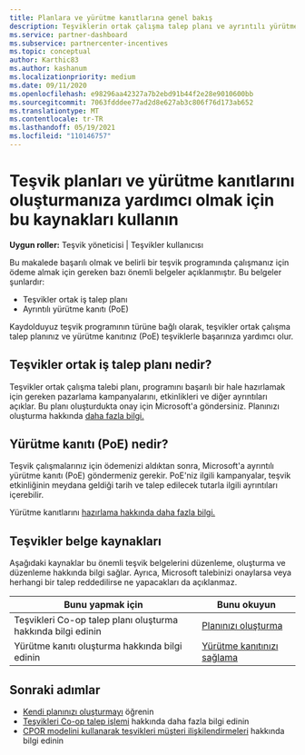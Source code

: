 ```yaml
---
title: Planlara ve yürütme kanıtlarına genel bakış
description: Teşviklerin ortak çalışma talep planı ve ayrıntılı yürütme kanıtı (PoE) dahil olmak üzere teşvikler için gereken önemli belgeler hakkında bilgi edinmek.
ms.service: partner-dashboard
ms.subservice: partnercenter-incentives
ms.topic: conceptual
author: Karthic83
ms.author: kashanum
ms.localizationpriority: medium
ms.date: 09/11/2020
ms.openlocfilehash: e98296aa42327a7b2ebd91b44f2e28e9010600bb
ms.sourcegitcommit: 7063fdddee77ad2d8e627ab3c806f76d173ab652
ms.translationtype: MT
ms.contentlocale: tr-TR
ms.lasthandoff: 05/19/2021
ms.locfileid: "110146757"
---
```

# <a name="use-these-resources-to-help-you-create-incentives-plans-and-proofs-of-execution"></a>Teşvik planları ve yürütme kanıtlarını oluşturmanıza yardımcı olmak için bu kaynakları kullanın

**Uygun roller:** Teşvik yöneticisi | Teşvikler kullanıcısı

Bu makalede başarılı olmak ve belirli bir teşvik programında çalışmanız için ödeme almak için gereken bazı önemli belgeler açıklanmıştır. Bu belgeler şunlardır:

- Teşvikler ortak iş talep planı
- Ayrıntılı yürütme kanıtı (PoE)

Kaydolduyuz teşvik programının türüne bağlı olarak, teşvikler ortak çalışma talep planınız ve yürütme kanıtınız (PoE) teşviklerle başarınıza yardımcı olur.

## <a name="what-is-an-incentives-co-op-claims-plan"></a>Teşvikler ortak iş talep planı nedir?

Teşvikler ortak çalışma talebi planı, programını başarılı bir hale hazırlamak için gereken pazarlama kampanyalarını, etkinlikleri ve diğer ayrıntıları açıklar. Bu planı oluşturdukta onay için Microsoft'a göndersiniz. Planınızı oluşturma hakkında [daha fazla bilgi.](incentives-create-your-plan.md)

## <a name="what-is-a-proof-of-execution-poe"></a>Yürütme kanıtı (PoE) nedir?

Teşvik çalışmalarınız için ödemenizi aldıktan sonra, Microsoft'a ayrıntılı yürütme kanıtı (PoE) göndermeniz gerekir. PoE'niz ilgili kampanyalar, teşvik etkinliğinin meydana geldiği tarih ve talep edilecek tutarla ilgili ayrıntıları içerebilir. 

Yürütme kanıtlarını [hazırlama hakkında daha fazla bilgi.](incentives-prepare-your-proof-of-execution.md)

## <a name="incentives-document-resources"></a>Teşvikler belge kaynakları

Aşağıdaki kaynaklar bu önemli teşvik belgelerini düzenleme, oluşturma ve düzenleme hakkında bilgi sağlar. Ayrıca, Microsoft talebinizi onaylarsa veya herhangi bir talep reddedilirse ne yapacakları da açıklanmaz.

|  **Bunu yapmak için**  |  **Bunu okuyun**  |
|--------------|-----------|
| Teşvikleri Co-op talep planı oluşturma hakkında bilgi edinin | [Planınızı oluşturma](incentives-create-your-plan.md)  |
Yürütme kanıtı oluşturma hakkında bilgi edinin | [Yürütme kanıtınızı sağlama](incentives-prepare-your-proof-of-execution.md)  |

## <a name="next-steps"></a>Sonraki adımlar

- [Kendi planınızı oluşturmayı](incentives-create-your-plan.md) öğrenin
- [Teşvikleri Co-op talep işlemi](claims-overview.md) hakkında daha fazla bilgi edinin
- [CPOR modelini kullanarak teşvikleri müşteri ilişkilendirmeleri](submit-osa-claim.md) hakkında bilgi edinin